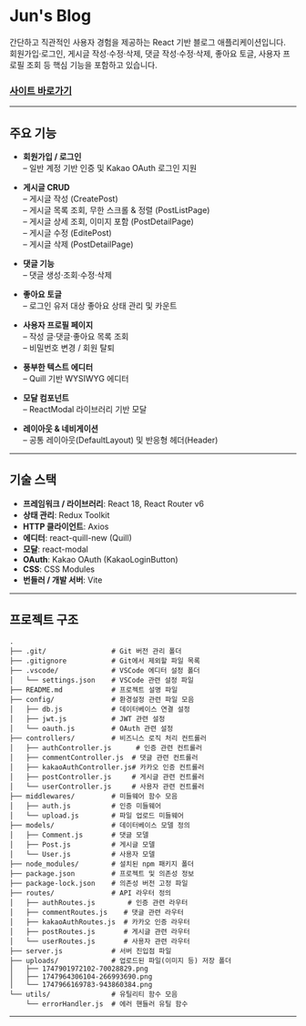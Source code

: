 # Jun's Blog

간단하고 직관적인 사용자 경험을 제공하는 React 기반 블로그 애플리케이션입니다.  
회원가입·로그인, 게시글 작성·수정·삭제, 댓글 작성·수정·삭제, 좋아요 토글, 사용자 프로필 조회 등 핵심 기능을 포함하고 있습니다.
### [사이트 바로가기](https://juns-blog-front.vercel.app/)
---

## 주요 기능

- **회원가입 / 로그인**  
  – 일반 계정 기반 인증 및 Kakao OAuth 로그인 지원

- **게시글 CRUD**  
  – 게시글 작성 (CreatePost)  
  – 게시글 목록 조회, 무한 스크롤 & 정렬 (PostListPage)  
  – 게시글 상세 조회, 이미지 포함 (PostDetailPage)  
  – 게시글 수정 (EditePost)  
  – 게시글 삭제 (PostDetailPage)

- **댓글 기능**  
  – 댓글 생성·조회·수정·삭제

- **좋아요 토글**  
  – 로그인 유저 대상 좋아요 상태 관리 및 카운트

- **사용자 프로필 페이지**  
  – 작성 글·댓글·좋아요 목록 조회  
  – 비밀번호 변경 / 회원 탈퇴

- **풍부한 텍스트 에디터**  
  – Quill 기반 WYSIWYG 에디터

- **모달 컴포넌트**  
  – ReactModal 라이브러리 기반 모달

- **레이아웃 & 네비게이션**  
  – 공통 레이아웃(DefaultLayout) 및 반응형 헤더(Header)

---

## 기술 스택

- **프레임워크 / 라이브러리**: React 18, React Router v6
- **상태 관리**: Redux Toolkit
- **HTTP 클라이언트**: Axios
- **에디터**: react-quill-new (Quill)
- **모달**: react-modal
- **OAuth**: Kakao OAuth (KakaoLoginButton)
- **CSS**: CSS Modules
- **번들러 / 개발 서버**: Vite

---

## 프로젝트 구조

```
.
├── .git/                # Git 버전 관리 폴더
├── .gitignore           # Git에서 제외할 파일 목록
├── .vscode/             # VSCode 에디터 설정 폴더
│   └── settings.json    # VSCode 관련 설정 파일
├── README.md            # 프로젝트 설명 파일
├── config/              # 환경설정 관련 파일 모음
│   ├── db.js            # 데이터베이스 연결 설정
│   ├── jwt.js           # JWT 관련 설정
│   └── oauth.js         # OAuth 관련 설정
├── controllers/         # 비즈니스 로직 처리 컨트롤러
│   ├── authController.js      # 인증 관련 컨트롤러
│   ├── commentController.js  # 댓글 관련 컨트롤러
│   ├── kakaoAuthController.js# 카카오 인증 컨트롤러
│   ├── postController.js     # 게시글 관련 컨트롤러
│   └── userController.js     # 사용자 관련 컨트롤러
├── middlewares/         # 미들웨어 함수 모음
│   ├── auth.js          # 인증 미들웨어
│   └── upload.js        # 파일 업로드 미들웨어
├── models/              # 데이터베이스 모델 정의
│   ├── Comment.js       # 댓글 모델
│   ├── Post.js          # 게시글 모델
│   └── User.js          # 사용자 모델
├── node_modules/        # 설치된 npm 패키지 폴더
├── package.json         # 프로젝트 및 의존성 정보
├── package-lock.json    # 의존성 버전 고정 파일
├── routes/              # API 라우터 정의
│   ├── authRoutes.js        # 인증 관련 라우터
│   ├── commentRoutes.js    # 댓글 관련 라우터
│   ├── kakaoAuthRoutes.js  # 카카오 인증 라우터
│   ├── postRoutes.js       # 게시글 관련 라우터
│   └── userRoutes.js       # 사용자 관련 라우터
├── server.js            # 서버 진입점 파일
├── uploads/             # 업로드된 파일(이미지 등) 저장 폴더
│   ├── 1747901972102-70028829.png
│   ├── 1747964306104-266993690.png
│   └── 1747966169783-943860384.png
└── utils/               # 유틸리티 함수 모음
    └── errorHandler.js  # 에러 핸들러 유틸 함수
```

---
